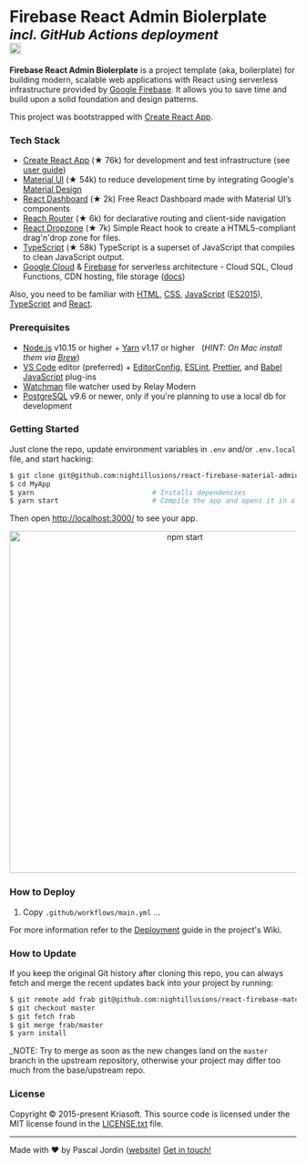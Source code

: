 <h1>
  Firebase React Admin Biolerplate <br><sup><i>incl. GitHub Actions deployment</i></sup><br>
  <a href="https://discord.gg/uSv2EZ"><img src="https://img.shields.io/badge/chat-Discord-green.svg?style=social&amp;maxAge=3600" height="20"></a>
</h1>

**Firebase React Admin Biolerplate** is a project template (aka, boilerplate) for building
modern, scalable web applications with React using serverless infrastructure
provided by <a href="https://console.firebase.google.com/">Google Firebase</a>.
It allows you to save time and build upon a solid foundation and design patterns.

This project was bootstrapped with [Create React App](https://github.com/facebook/create-react-app).

### Tech Stack

- [Create React App][cra] (★ 76k) for development and test infrastructure (see [user guide][cradocs])
- [Material UI][mui] (★ 54k) to reduce development time by integrating Google's [Material Design][material]
- [React Dashboard][rmd] (★ 2k) Free React Dashboard made with Material UI’s components
- [Reach Router][router] (★ 6k) for declarative routing and client-side navigation
- [React Dropzone][dropzone] (★ 7k) Simple React hook to create a HTML5-compliant drag'n'drop zone for files.
- [TypeScript][ts] (★ 58k) TypeScript is a superset of JavaScript that compiles to clean JavaScript output.
- [Google Cloud][gcp] & [Firebase][firebase] for serverless architecture - Cloud SQL, Cloud Functions, CDN hosting, file storage ([docs][fbdocs])

Also, you need to be familiar with [HTML][html], [CSS][css], [JavaScript][js] ([ES2015][es2015]), [TypeScript][ts] and [React](https://reactjs.org/docs/).

### Prerequisites

- [Node.js][nodejs] v10.15 or higher + [Yarn][yarn] v1.17 or higher &nbsp; (_HINT: On Mac install
  them via [Brew][brew]_)
- [VS Code][vc] editor (preferred) + [EditorConfig][vceditconfig],
  [ESLint][vceslint], [Prettier][vcprettier], and [Babel JavaScript][vcjs] plug-ins
- [Watchman][watchman] file watcher used by Relay Modern
- [PostgreSQL][postgres] v9.6 or newer, only if you're planning to use a local db for development

### Getting Started

Just clone the repo, update environment variables in `.env` and/or `.env.local` file, and start
hacking:

```bash
$ git clone git@github.com:nightillusions/react-firebase-material-admin.git MyApp
$ cd MyApp
$ yarn                             # Installs dependencies
$ yarn start                       # Compile the app and opens it in a browser with "live reload"
```

Then open [http://localhost:3000/](http://localhost:3000/) to see your app.<br>

<p align='center'><img src='https://camo.githubusercontent.com/506a5a0a33aebed2bf0d24d3999af7f582b31808/687474703a2f2f692e696d6775722e636f6d2f616d794e66434e2e706e67' width='600' alt='npm start'></p>

### How to Deploy

1. Copy `.github/workflows/main.yml`
   ...

For more information refer to the [Deployment](https://github.com/nightillusions/react-firebase-material-admin/wiki/Deployment)
guide in the project's Wiki.

### How to Update

If you keep the original Git history after cloning this repo, you can always fetch and merge
the recent updates back into your project by running:

```bash
$ git remote add frab git@github.com:nightillusions/react-firebase-material-admin.git
$ git checkout master
$ git fetch frab
$ git merge frab/master
$ yarn install
```

\_NOTE: Try to merge as soon as the new changes land on the `master` branch in the upstream
repository, otherwise your project may differ too much from the base/upstream repo.

### License

Copyright © 2015-present Kriasoft. This source code is licensed under the MIT license found in
the [LICENSE.txt](https://github.com/kriasoft/react-firebase-starter/blob/master/LICENSE.txt) file.

---

Made with ♥ by Pascal Jordin ([website](https://jordin.eu))
[Get in touch!](https://jordin.eu)

[cra]: https://github.com/facebook/create-react-app
[cradocs]: https://github.com/facebook/create-react-app/blob/master/packages/react-scripts/template/README.md
[mui]: https://material-ui.com/
[rmd]: https://github.com/devias-io/react-material-dashboard
[material]: https://material.io/
[router]: https://github.com/reach/router
[firebase]: https://firebase.google.com/
[html]: https://developer.mozilla.org/en-US/docs/Web/HTML
[css]: https://developer.mozilla.org/en-US/docs/Web/CSS
[js]: https://developer.mozilla.org/en-US/docs/Web/JavaScript
[es2015]: http://babeljs.io/learn-es2015/
[react]: https://facebook.github.io/react/
[dropzone]: https://react-dropzone.js.org/
[ts]: https://www.typescriptlang.org/
[rfs]: https://github.com/kriasoft/react-firebase-starter
[kriasoft]: https://github.com/kriasoft
[telegram]: https://t.me/ReactStarter
[psql]: https://www.postgresql.org/
[cloudsql]: https://cloud.google.com/sql/
[knex]: http://knexjs.org/
[gqljs]: http://graphql.org/graphql-js/
[relay]: http://facebook.github.io/relay/
[passport]: http://www.passportjs.org/
[relay]: https://facebook.github.io/relay/
[gcp]: https://cloud.google.com/
[fbdocs]: https://firebase.google.com/docs/web
[history]: https://github.com/ReactTraining/history
[nodejs]: https://nodejs.org/
[yarn]: https://yarnpkg.com/
[brew]: https://brew.sh/
[wm]: https://facebook.github.io/watchman/
[relaycompiler]: http://facebook.github.io/relay/docs/relay-compiler.html
[vc]: https://code.visualstudio.com/
[vceditconfig]: https://marketplace.visualstudio.com/items?itemName=EditorConfig.EditorConfig
[vceslint]: https://marketplace.visualstudio.com/items?itemName=dbaeumer.vscode-eslint
[vcprettier]: https://marketplace.visualstudio.com/items?itemName=esbenp.prettier-vscode
[vcjs]: https://marketplace.visualstudio.com/items?itemName=mgmcdermott.vscode-language-babel
[watchman]: https://github.com/facebook/watchman
[postgres]: https://www.postgresql.org/
